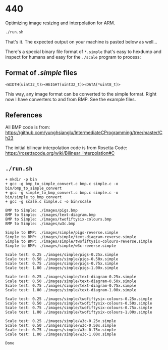 # 440

Optimizing image resizing and interpolation for ARM.

```sh
./run.sh
```

That's it. The expected output on your machine is pasted below as well...

There's a special binary file format of `*.simple` that's easy to hexdump and
inspect for humans and easy for the `./scale` program to process:

## Format of _.simple_ files

```
<WIDTH(uint32_t)><HEIGHT(uint32_t)><DATA(*uint8_t)>
```

This way, any image format can be converted to the simple format. Right now I
have converters to and from BMP. See the example files.

## References

All BMP code is from:
https://github.com/yunghsianglu/IntermediateCProgramming/tree/master/Ch23

The initial bilinear interpolation code is from Rosetta Code:
https://rosettacode.org/wiki/Bilinear_interpolation#C

## `./run.sh`

```
+ mkdir -p bin
+ gcc -g bmp_to_simple_convert.c bmp.c simple.c -o bin/bmp_to_simple_convert
+ gcc -g simple_to_bmp_convert.c bmp.c simple.c -o bin/simple_to_bmp_convert
+ gcc -g scale.c simple.c -o bin/scale

BMP to Simple: ./images/pigs.bmp
BMP to Simple: ./images/text-diagram.bmp
BMP to Simple: ./images/twofiftysix-colours.bmp
BMP to Simple: ./images/w3c.bmp

Simple to BMP: ./images/simple/pigs-reverse.simple
Simple to BMP: ./images/simple/text-diagram-reverse.simple
Simple to BMP: ./images/simple/twofiftysix-colours-reverse.simple
Simple to BMP: ./images/simple/w3c-reverse.simple

Scale test: 0.25 ./images/simple/pigs-0.25x.simple
Scale test: 0.50 ./images/simple/pigs-0.50x.simple
Scale test: 0.75 ./images/simple/pigs-0.75x.simple
Scale test: 1.00 ./images/simple/pigs-1.00x.simple

Scale test: 0.25 ./images/simple/text-diagram-0.25x.simple
Scale test: 0.50 ./images/simple/text-diagram-0.50x.simple
Scale test: 0.75 ./images/simple/text-diagram-0.75x.simple
Scale test: 1.00 ./images/simple/text-diagram-1.00x.simple

Scale test: 0.25 ./images/simple/twofiftysix-colours-0.25x.simple
Scale test: 0.50 ./images/simple/twofiftysix-colours-0.50x.simple
Scale test: 0.75 ./images/simple/twofiftysix-colours-0.75x.simple
Scale test: 1.00 ./images/simple/twofiftysix-colours-1.00x.simple

Scale test: 0.25 ./images/simple/w3c-0.25x.simple
Scale test: 0.50 ./images/simple/w3c-0.50x.simple
Scale test: 0.75 ./images/simple/w3c-0.75x.simple
Scale test: 1.00 ./images/simple/w3c-1.00x.simple

Done
```
